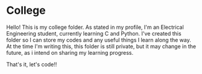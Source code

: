 # College

Hello! This is my college folder. As stated in my profile, I'm an Electrical Engineering student, currently learning C and Python.
I've created this folder so I can store my codes and any useful things I learn along the way.
At the time I'm writing this, this folder is still private, but it may change in the future, as i intend on sharing my learning progress.

That's it, let's code!!
